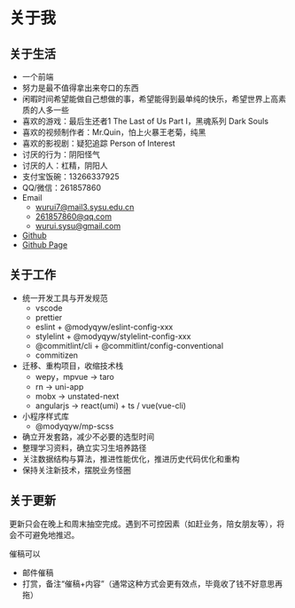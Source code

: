 # 关于我

## 关于生活

- 一个前端
- 努力是最不值得拿出来夸口的东西
- 闲暇时间希望能做自己想做的事，希望能得到最单纯的快乐，希望世界上高素质的人多一些
- 喜欢的游戏：最后生还者1 The Last of Us Part I，黑魂系列 Dark Souls
- 喜欢的视频制作者：Mr.Quin，怕上火暴王老菊，纯黑
- 喜欢的影视剧：疑犯追踪 Person of Interest
- 讨厌的行为：阴阳怪气
- 讨厌的人：杠精，阴阳人
- 支付宝饭碗：13266337925
- QQ/微信：261857860
- Email
  - [wurui7@mail3.sysu.edu.cn](mailto:wurui7@mail3.sysu.edu.cn)
  - [261857860@qq.com](mailto:261857860@qq.com)
  - [wurui.sysu@gmail.com](mailto:wurui.sysu@gmail.com)
- [Github](https://github.com/ModyQyW)
- [Github Page](https://modyqyw.github.io)

## 关于工作

- 统一开发工具与开发规范
  - vscode
  - prettier
  - eslint + @modyqyw/eslint-config-xxx
  - stylelint + @modyqyw/stylelint-config-xxx
  - @commitlint/cli + @commitlint/config-conventional
  - commitizen
- 迁移、重构项目，收缩技术栈
  - wepy，mpvue -> taro
  - rn -> uni-app
  - mobx -> unstated-next
  - angularjs -> react(umi) + ts / vue(vue-cli)
- 小程序样式库
  - @modyqyw/mp-scss
- 确立开发套路，减少不必要的选型时间
- 整理学习资料，确立实习生培养路径
- 关注数据结构与算法，推进性能优化，推进历史代码优化和重构
- 保持关注新技术，摆脱业务怪圈

## 关于更新

更新只会在晚上和周末抽空完成。遇到不可控因素（如赶业务，陪女朋友等），将会不可避免地推迟。

催稿可以

- 邮件催稿
- 打赏，备注“催稿+内容”（通常这种方式会更有效点，毕竟收了钱不好意思再拖）

<Vssue />
